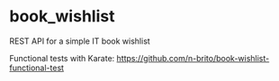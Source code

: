 # book_wishlist
REST API for a simple IT book wishlist

Functional tests with Karate: https://github.com/n-brito/book-wishlist-functional-test
